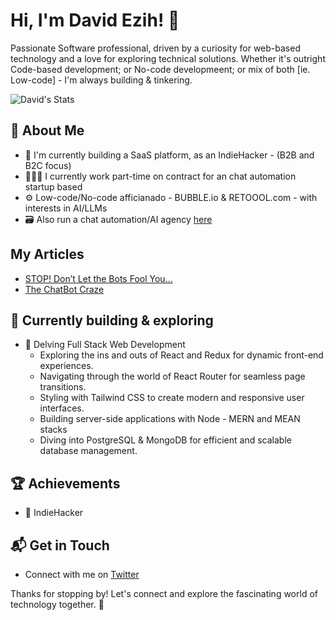 # Hi, I'm David Ezih! 👋

Passionate Software professional, driven by a curiosity for web-based technology and a love for exploring technical solutions.
Whether it's outright Code-based development; or No-code developmeent; or mix of both [ie. Low-code] - I'm always building & tinkering.

![David's Stats](https://github-readme-stats.vercel.app/api?username=ezih&theme=vue-dark&show_icons=true&hide_border=true&count_private=true)

## 🚀 About Me

- 🔭 I'm currently building a SaaS platform, as an IndieHacker - (B2B and B2C focus)
- 👨🏽‍💻 I currently work part-time on contract for an chat automation startup based
- ⚙️ Low-code/No-code afficianado - BUBBLE.io & RETOOOL.com - with interests in AI/LLMs
- 🗃️ Also run a chat automation/AI agency [here](https://upendtech.uk/)


## My Articles
- [STOP! Don’t Let the Bots Fool You…](https://medium.com/a-chatbots-life/stop-dont-let-the-bots-fool-you-7fafd8ed7dd9)
- [The ChatBot Craze](https://medium.com/a-chatbots-life/the-chatbot-craze-and-why-i-think-its-may-not-be-the-best-investment-for-small-businesses-578ce1ca3328)


## 🌱 Currently building & exploring

- 🚀 Delving Full Stack Web Development
  - Exploring the ins and outs of React and Redux for dynamic front-end experiences.
  - Navigating through the world of React Router for seamless page transitions.
  - Styling with Tailwind CSS to create modern and responsive user interfaces.
  - Building server-side applications with Node - MERN and MEAN stacks
  - Diving into PostgreSQL & MongoDB for efficient and scalable database management.

 ## 🏆 Achievements

- 🌟   IndieHacker


## 📬 Get in Touch

- Connect with me on [Twitter](https://twitter.com/EzihUche)

Thanks for stopping by! Let's connect and explore the fascinating world of technology together. 🚀



<!--

Here are some ideas to get you started:

- 🔭 I’m currently working on ...
- 🌱 I’m currently learning ...
- 👯 I’m looking to collaborate on ...
- 🤔 I’m looking for help with ...
- 💬 Ask me about ...
- 📫 How to reach me: ...
- 😄 Pronouns: ...
- ⚡ Fun fact: ...
-->

